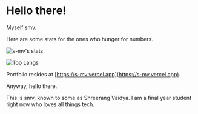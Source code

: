 # Hello there!

Myself smv.

Here are some stats for the ones who hunger for numbers.

![s-mv's stats](https://github-readme-stats.vercel.app/api?username=s-mv&show_icons=true&theme=gruvbox)

![Top Langs](https://github-readme-stats.vercel.app/api/top-langs/?username=s-mv&show_icons=true&theme=gruvbox)

Portfolio resides at [https://s-mv.vercel.app](https://s-mv.vercel.app). 

Anyway, hello there.

This is smv, known to some as Shreerang Vaidya. I am a final year student right
now who loves all things tech.
